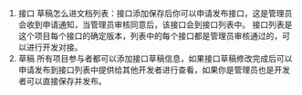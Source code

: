 1. 接口
    草稿怎么进文档列表：接口添加保存后你可以申请发布接口，这是管理员会收到申请通知，当管理员审核同意后，该接口会到接口列表中。
    接口列表是这个项目每个接口的确定版本，列表中的每个接口都是管理员审核通过的，可以进行开发对接。
2. 草稿
    所有项目参与者都可以添加接口草稿信息，如果接口草稿修改完成后可以申请发布到接口列表中提供给其他开发者进行查看，如果你是管理员也是开发者可以直接保存并发布。


